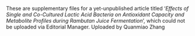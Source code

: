 These are supplementary files for a yet-unpublished article titled ‘_Effects of Single and Co-Cultured Lactic Acid Bacteria on Antioxidant Capacity and Metabolite Profiles during Rambutan Juice Fermentation_’, which could not be uploaded via Editorial Manager.
Uploaded by Quanmiao Zhang
